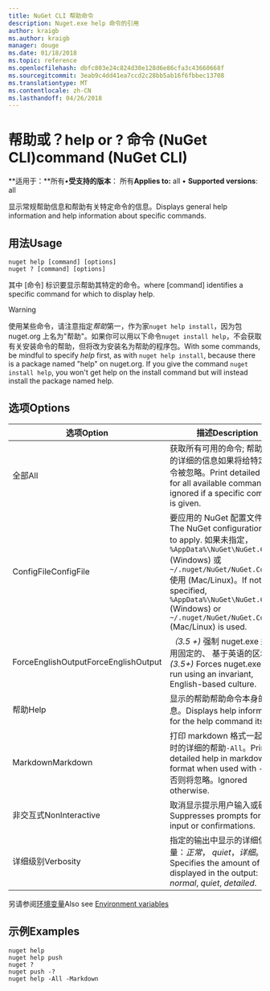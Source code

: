```yaml
---
title: NuGet CLI 帮助命令
description: Nuget.exe help 命令的引用
author: kraigb
ms.author: kraigb
manager: douge
ms.date: 01/18/2018
ms.topic: reference
ms.openlocfilehash: dbfc803e24c824d30e128d6e86cfa3c43660668f
ms.sourcegitcommit: 3eab9c4dd41ea7ccd2c28bb5ab16f6fbbec13708
ms.translationtype: MT
ms.contentlocale: zh-CN
ms.lasthandoff: 04/26/2018
---
```

# <a name="help-or--command-nuget-cli"></a><span data-ttu-id="faf57-103">帮助或？</span><span class="sxs-lookup"><span data-stu-id="faf57-103">help or ?</span></span> <span data-ttu-id="faf57-104">命令 (NuGet CLI)</span><span class="sxs-lookup"><span data-stu-id="faf57-104">command (NuGet CLI)</span></span>

<span data-ttu-id="faf57-105">**适用于：**所有&bullet;**受支持的版本**： 所有</span><span class="sxs-lookup"><span data-stu-id="faf57-105">**Applies to:** all &bullet; **Supported versions**: all</span></span>

<span data-ttu-id="faf57-106">显示常规帮助信息和帮助有关特定命令的信息。</span><span class="sxs-lookup"><span data-stu-id="faf57-106">Displays general help information and help information about specific commands.</span></span>

## <a name="usage"></a><span data-ttu-id="faf57-107">用法</span><span class="sxs-lookup"><span data-stu-id="faf57-107">Usage</span></span>

```cli
nuget help [command] [options]
nuget ? [command] [options]
```

<span data-ttu-id="faf57-108">其中 [命令] 标识要显示帮助其特定的命令。</span><span class="sxs-lookup"><span data-stu-id="faf57-108">where [command] identifies a specific command for which to display help.</span></span>

> [!Warning]
> <span data-ttu-id="faf57-109">使用某些命令，请注意指定*帮助*第一，作为家`nuget help install`，因为包 nuget.org 上名为"帮助"。如果你可以用以下命令`nuget install help`，不会获取有关安装命令的帮助，但将改为安装名为帮助的程序包。</span><span class="sxs-lookup"><span data-stu-id="faf57-109">With some commands, be mindful to specify *help* first, as with `nuget help install`, because there is a package named "help" on nuget.org. If you give the command `nuget install help`, you won't get help on the install command but will instead install the package named help.</span></span>

## <a name="options"></a><span data-ttu-id="faf57-110">选项</span><span class="sxs-lookup"><span data-stu-id="faf57-110">Options</span></span>

| <span data-ttu-id="faf57-111">选项</span><span class="sxs-lookup"><span data-stu-id="faf57-111">Option</span></span> | <span data-ttu-id="faf57-112">描述</span><span class="sxs-lookup"><span data-stu-id="faf57-112">Description</span></span> |
| --- | --- |
| <span data-ttu-id="faf57-113">全部</span><span class="sxs-lookup"><span data-stu-id="faf57-113">All</span></span> | <span data-ttu-id="faf57-114">获取所有可用的命令; 帮助打印的详细的信息如果将给特定的命令被忽略。</span><span class="sxs-lookup"><span data-stu-id="faf57-114">Print detailed help for all available commands; ignored if a specific command is given.</span></span> |
| <span data-ttu-id="faf57-115">ConfigFile</span><span class="sxs-lookup"><span data-stu-id="faf57-115">ConfigFile</span></span> | <span data-ttu-id="faf57-116">要应用的 NuGet 配置文件。</span><span class="sxs-lookup"><span data-stu-id="faf57-116">The NuGet configuration file to apply.</span></span> <span data-ttu-id="faf57-117">如果未指定， `%AppData%\NuGet\NuGet.Config` (Windows) 或`~/.nuget/NuGet/NuGet.Config`使用 (Mac/Linux)。</span><span class="sxs-lookup"><span data-stu-id="faf57-117">If not specified, `%AppData%\NuGet\NuGet.Config` (Windows) or `~/.nuget/NuGet/NuGet.Config` (Mac/Linux) is used.</span></span>|
| <span data-ttu-id="faf57-118">ForceEnglishOutput</span><span class="sxs-lookup"><span data-stu-id="faf57-118">ForceEnglishOutput</span></span> | <span data-ttu-id="faf57-119">*（3.5 +)* 强制 nuget.exe 运行使用固定的、 基于英语的区域性。</span><span class="sxs-lookup"><span data-stu-id="faf57-119">*(3.5+)* Forces nuget.exe to run using an invariant, English-based culture.</span></span> |
| <span data-ttu-id="faf57-120">帮助</span><span class="sxs-lookup"><span data-stu-id="faf57-120">Help</span></span> | <span data-ttu-id="faf57-121">显示的帮助帮助命令本身的信息。</span><span class="sxs-lookup"><span data-stu-id="faf57-121">Displays help information for the help command itself.</span></span> |
| <span data-ttu-id="faf57-122">Markdown</span><span class="sxs-lookup"><span data-stu-id="faf57-122">Markdown</span></span> | <span data-ttu-id="faf57-123">打印 markdown 格式一起使用时的详细的帮助`-All`。</span><span class="sxs-lookup"><span data-stu-id="faf57-123">Print detailed help in markdown format when used with `-All`.</span></span> <span data-ttu-id="faf57-124">否则将忽略。</span><span class="sxs-lookup"><span data-stu-id="faf57-124">Ignored otherwise.</span></span> |
| <span data-ttu-id="faf57-125">非交互式</span><span class="sxs-lookup"><span data-stu-id="faf57-125">NonInteractive</span></span> | <span data-ttu-id="faf57-126">取消显示提示用户输入或确认。</span><span class="sxs-lookup"><span data-stu-id="faf57-126">Suppresses prompts for user input or confirmations.</span></span> |
| <span data-ttu-id="faf57-127">详细级别</span><span class="sxs-lookup"><span data-stu-id="faf57-127">Verbosity</span></span> | <span data-ttu-id="faf57-128">指定的输出中显示的详细信息量：*正常*， *quiet*，*详细*。</span><span class="sxs-lookup"><span data-stu-id="faf57-128">Specifies the amount of detail displayed in the output: *normal*, *quiet*, *detailed*.</span></span> |

<span data-ttu-id="faf57-129">另请参阅[环境变量](cli-ref-environment-variables.md)</span><span class="sxs-lookup"><span data-stu-id="faf57-129">Also see [Environment variables](cli-ref-environment-variables.md)</span></span>

## <a name="examples"></a><span data-ttu-id="faf57-130">示例</span><span class="sxs-lookup"><span data-stu-id="faf57-130">Examples</span></span>

```cli
nuget help
nuget help push
nuget ?
nuget push -?
nuget help -All -Markdown
```
